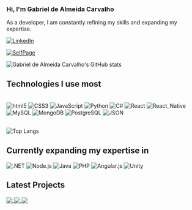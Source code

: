 ### Hi, I'm Gabriel de Almeida Carvalho

As a developer, I am constantly refining my skills and expanding my expertise.

[![LinkedIn](https://img.shields.io/badge/LinkedIn-0077B5?style=for-the-badge&logo=linkedin&logoColor=white)](https://www.linkedin.com/in/gbralmeidacarvalho/)

[![SelfPage](https://img.shields.io/website?label=gbrcarvalho.com&style=for-the-badge&url=https://.com/)]()

![Gabriel de Almeida Carvalho's GitHub stats](https://github-readme-stats.vercel.app/api?username=gabrieldealmeidacarvalho&show_icons=true&theme=dracula)

## Technologies I use most

<div style="display: inline_block"><br/>
  <img align="center" alt="html5" src="https://img.shields.io/badge/HTML5-E34F26?style=for-the-badge&logo=html5&logoColor=white" />
  <img align="center" alt="CSS3" src="https://img.shields.io/badge/CSS3-1572B6?style=for-the-badge&logo=css3&logoColor=white" />
  <img align="center" alt="JavaScript" src="https://img.shields.io/badge/JavaScript-F7DF1E?style=for-the-badge&logo=javascript&logoColor=black" />
  <img align="center" alt="Python" src="https://img.shields.io/badge/Python-3776AB?style=for-the-badge&logo=python&logoColor=white" />
  <img align="center" alt="C#" src="https://img.shields.io/badge/C%23-239120?style=for-the-badge&logo=c-sharp&logoColor=white" />
  <img align="center" alt="React" src="https://img.shields.io/badge/React-20232A?style=for-the-badge&logo=react&logoColor=61DAFB" />
  <img align="center" alt="React_Native" src="https://img.shields.io/badge/React_Native-20232A?style=for-the-badge&logo=react&logoColor=61DAFB" />
  <img align="center" alt="MySQL" src="https://img.shields.io/badge/MySQL-00000F?style=for-the-badge&logo=mysql&logoColor=white" />
  <img align="center" alt="MongoDB" src="https://img.shields.io/badge/MongoDB-4EA94B?style=for-the-badge&logo=mongodb&logoColor=white" />
  <img align="center" alt="PostgreSQL" src="https://img.shields.io/badge/PostgreSQL-316192?style=for-the-badge&logo=postgresql&logoColor=white" />
  <img align="center" alt="JSON" src="https://img.shields.io/badge/json%20web%20tokens-323330?style=for-the-badge&logo=json-web-tokens&logoColor=pink" />
</div><br/>

![Top Langs](https://github-readme-stats.vercel.app/api/top-langs/?username=gabrieldealmeidacarvalho&layout=compact)

## Currently expanding my expertise in

  <img align="center" alt=".NET" src="https://img.shields.io/badge/.NET-5C2D91?style=for-the-badge&logo=.net&logoColor=white" />
  <img align="center" alt="Node.js" src="https://img.shields.io/badge/Node.js-43853D?style=for-the-badge&logo=node.js&logoColor=white" />
  <img align="center" alt="Java" src="https://img.shields.io/badge/Java-ED8B00?style=for-the-badge&logo=openjdk&logoColor=white" />
  <img align="center" alt="PHP" src="https://img.shields.io/badge/PHP-777BB4?style=for-the-badge&logo=php&logoColor=white" />
  <img align="center" alt="Angular.js" src="https://img.shields.io/badge/AngularJS-E23237?style=for-the-badge&logo=angularjs&logoColor=white" />
  <img align="center" alt="Unity" src="https://img.shields.io/badge/Unity-100000?style=for-the-badge&logo=unity&logoColor=white" />

## Latest Projects

<a href="https://github.com/GabrieldeAlmeidaCarvalho/Menu-Bits">
  <img align="center" src="https://github-readme-stats.vercel.app/api/pin/?username=gabrieldealmeidacarvalho&repo=Menu-Bits" />
</a>
<a href="https://github.com/GabrieldeAlmeidaCarvalho/BicoServico">
  <img align="center" src="https://github-readme-stats.vercel.app/api/pin/?username=gabrieldealmeidacarvalho&repo=BicoServico" />
</a>

<a href="https://github.com/GabrieldeAlmeidaCarvalho/Nutrix-Dietas-Web-DB">
  <img align="center" src="https://github-readme-stats.vercel.app/api/pin/?username=gabrieldealmeidacarvalho&repo=Nutrix-Dietas-Web-DB" />
</a>
